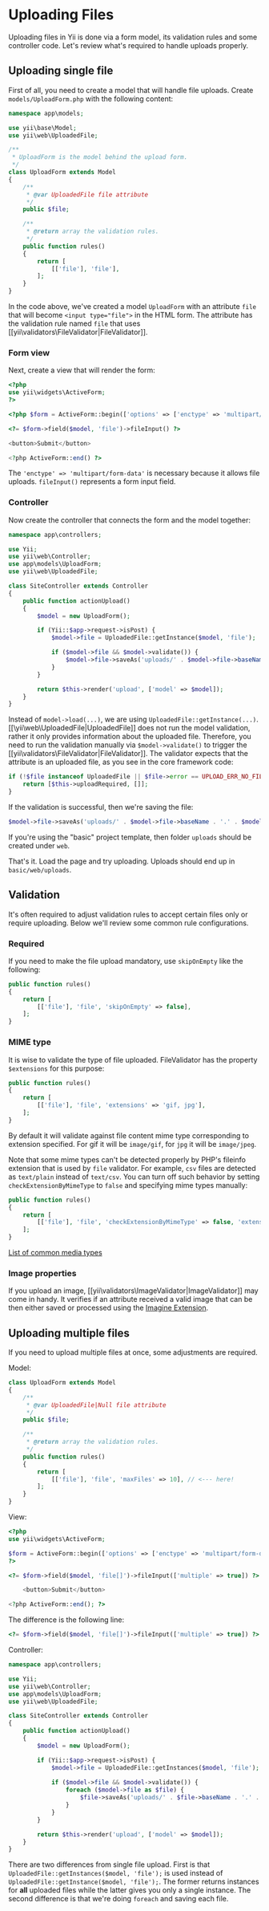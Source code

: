 Uploading Files
===============

Uploading files in Yii is done via a form model, its validation rules and some controller code. Let's review what's
required to handle uploads properly.


Uploading single file
---------------------

First of all, you need to create a model that will handle file uploads. Create `models/UploadForm.php` with the following
content:

```php
namespace app\models;

use yii\base\Model;
use yii\web\UploadedFile;

/**
 * UploadForm is the model behind the upload form.
 */
class UploadForm extends Model
{
    /**
     * @var UploadedFile file attribute
     */
    public $file;

    /**
     * @return array the validation rules.
     */
    public function rules()
    {
        return [
            [['file'], 'file'],
        ];
    }
}
```

In the code above, we've created a model `UploadForm` with an attribute `file` that will become `<input type="file">` in
the HTML form. The attribute has the validation rule named `file` that uses [[yii\validators\FileValidator|FileValidator]].

### Form view

Next, create a view that will render the form:

```php
<?php
use yii\widgets\ActiveForm;
?>

<?php $form = ActiveForm::begin(['options' => ['enctype' => 'multipart/form-data']]) ?>

<?= $form->field($model, 'file')->fileInput() ?>

<button>Submit</button>

<?php ActiveForm::end() ?>
```

The `'enctype' => 'multipart/form-data'` is necessary because it allows file uploads. `fileInput()` represents a form
input field.

### Controller

Now create the controller that connects the form and the model together:

```php
namespace app\controllers;

use Yii;
use yii\web\Controller;
use app\models\UploadForm;
use yii\web\UploadedFile;

class SiteController extends Controller
{
    public function actionUpload()
    {
        $model = new UploadForm();

        if (Yii::$app->request->isPost) {
            $model->file = UploadedFile::getInstance($model, 'file');

            if ($model->file && $model->validate()) {                
                $model->file->saveAs('uploads/' . $model->file->baseName . '.' . $model->file->extension);
            }
        }

        return $this->render('upload', ['model' => $model]);
    }
}
```

Instead of `model->load(...)`, we are using `UploadedFile::getInstance(...)`. [[\yii\web\UploadedFile|UploadedFile]] 
does not run the model validation, rather it only provides information about the uploaded file. Therefore, you need to run the validation manually via `$model->validate()` to trigger the [[yii\validators\FileValidator|FileValidator]]. The validator expects that
the attribute is an uploaded file, as you see in the core framework code:

```php
if (!$file instanceof UploadedFile || $file->error == UPLOAD_ERR_NO_FILE) {
    return [$this->uploadRequired, []];
}
```

If the validation is successful, then we're saving the file: 

```php
$model->file->saveAs('uploads/' . $model->file->baseName . '.' . $model->file->extension);
```

If you're using the "basic" project template, then folder `uploads` should be created under `web`.

That's it. Load the page and try uploading. Uploads should end up in `basic/web/uploads`.

Validation
----------

It's often required to adjust validation rules to accept certain files only or require uploading. Below we'll review
some common rule configurations.

### Required

If you need to make the file upload mandatory, use `skipOnEmpty` like the following:

```php
public function rules()
{
    return [
        [['file'], 'file', 'skipOnEmpty' => false],
    ];
}
```

### MIME type

It is wise to validate the type of file uploaded. FileValidator has the property `$extensions` for this purpose:

```php
public function rules()
{
    return [
        [['file'], 'file', 'extensions' => 'gif, jpg'],
    ];
}
```

By default it will validate against file content mime type corresponding to extension specified. For gif it will be
`image/gif`, for `jpg` it will be `image/jpeg`.


Note that some mime types can't be detected properly by PHP's fileinfo extension that is used by `file` validator. For
example, `csv` files are detected as `text/plain` instead of `text/csv`. You can turn off such behavior by setting
`checkExtensionByMimeType` to `false` and specifying mime types manually:

```php
public function rules()
{
    return [
        [['file'], 'file', 'checkExtensionByMimeType' => false, 'extensions' => 'csv', 'mimeTypes' => 'text/csv'],
    ];
}
```

[List of common media types](http://en.wikipedia.org/wiki/Internet_media_type#List_of_common_media_types)

### Image properties

If you upload an image, [[yii\validators\ImageValidator|ImageValidator]] may come in handy. It verifies if an attribute
received a valid image that can be then either saved or processed using the [Imagine Extension](https://github.com/yiisoft/yii2-imagine).

Uploading multiple files
------------------------

If you need to upload multiple files at once, some adjustments are required.
 
Model:

```php
class UploadForm extends Model
{
    /**
     * @var UploadedFile|Null file attribute
     */
    public $file;

    /**
     * @return array the validation rules.
     */
    public function rules()
    {
        return [
            [['file'], 'file', 'maxFiles' => 10], // <--- here!
        ];
    }
}
```

View:

```php
<?php
use yii\widgets\ActiveForm;

$form = ActiveForm::begin(['options' => ['enctype' => 'multipart/form-data']]);
?>

<?= $form->field($model, 'file[]')->fileInput(['multiple' => true]) ?>

    <button>Submit</button>

<?php ActiveForm::end(); ?>
```

The difference is the following line:

```php
<?= $form->field($model, 'file[]')->fileInput(['multiple' => true]) ?>
```

Controller:

```php
namespace app\controllers;

use Yii;
use yii\web\Controller;
use app\models\UploadForm;
use yii\web\UploadedFile;

class SiteController extends Controller
{
    public function actionUpload()
    {
        $model = new UploadForm();

        if (Yii::$app->request->isPost) {
            $model->file = UploadedFile::getInstances($model, 'file');
            
            if ($model->file && $model->validate()) {
                foreach ($model->file as $file) {
                    $file->saveAs('uploads/' . $file->baseName . '.' . $file->extension);
                }
            }
        }

        return $this->render('upload', ['model' => $model]);
    }
}
```

There are two differences from single file upload. First is that `UploadedFile::getInstances($model, 'file');` is used
instead of `UploadedFile::getInstance($model, 'file');`. The former returns instances for **all** uploaded files while
the latter gives you only a single instance. The second difference is that we're doing `foreach` and saving each file.
